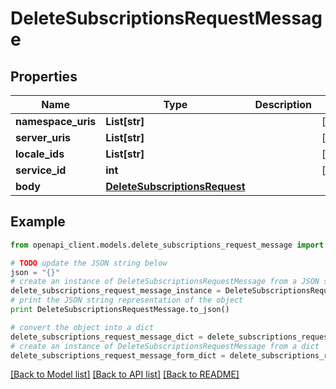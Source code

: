 # DeleteSubscriptionsRequestMessage


## Properties
Name | Type | Description | Notes
------------ | ------------- | ------------- | -------------
**namespace_uris** | **List[str]** |  | [optional] 
**server_uris** | **List[str]** |  | [optional] 
**locale_ids** | **List[str]** |  | [optional] 
**service_id** | **int** |  | [optional] 
**body** | [**DeleteSubscriptionsRequest**](DeleteSubscriptionsRequest.md) |  | 

## Example

```python
from openapi_client.models.delete_subscriptions_request_message import DeleteSubscriptionsRequestMessage

# TODO update the JSON string below
json = "{}"
# create an instance of DeleteSubscriptionsRequestMessage from a JSON string
delete_subscriptions_request_message_instance = DeleteSubscriptionsRequestMessage.from_json(json)
# print the JSON string representation of the object
print DeleteSubscriptionsRequestMessage.to_json()

# convert the object into a dict
delete_subscriptions_request_message_dict = delete_subscriptions_request_message_instance.to_dict()
# create an instance of DeleteSubscriptionsRequestMessage from a dict
delete_subscriptions_request_message_form_dict = delete_subscriptions_request_message.from_dict(delete_subscriptions_request_message_dict)
```
[[Back to Model list]](../README.md#documentation-for-models) [[Back to API list]](../README.md#documentation-for-api-endpoints) [[Back to README]](../README.md)


